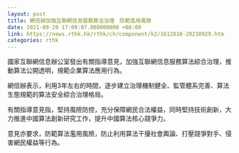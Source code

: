 ```yaml
---
layout: post
title: 網信辦加強互聯網信息服務算法治理　防範濫用風險
date: 2021-09-29 17:09:07.000000000 +08:00
link: https://news.rthk.hk/rthk/ch/component/k2/1612810-20210929.htm
categories: rthk
---
```


國家互聯網信息辦公室發出有關指導意見，加強互聯網信息服務算法綜合治理，推動算法公開透明，規範企業算法應用行為。

網信辦表示，利用3年左右的時間，逐步建立治理機制健全、監管體系完善、算法生態規範的算法安全綜合治理格局。

有關指導意見指，堅持風險防控，充分保障網民合法權益，同時堅持技術創新，大力推進中國算法創新研究工作，提升中國算法核心競爭力。

意見亦要求，防範算法濫用風險，防止利用算法干擾社會輿論、打壓競爭對手、侵害網民權益等行為。
